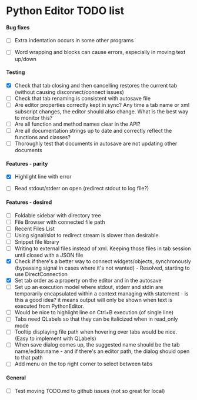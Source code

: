 # Python Editor TODO list

#### Bug fixes
- [ ] Extra indentation occurs in some other programs
- [ ] Word wrapping and blocks can cause errors, especially in moving text up/down


#### Testing
- [x] Check that tab closing and then cancelling restores the current tab (without causing disconnect/connect issues)
- [ ] Check that tab renaming is consistent with autosave file
- [ ] Are editor properties correctly kept in sync? Any time a tab name or xml subscript changes, the editor should also change. What is the best way to monitor this?
- [ ] Are all function and method names clear in the API?
- [ ] Are all documentation strings up to date and correctly reflect the functions and classes?
- [ ] Thoroughly test that documents in autosave are not updating other documents

#### Features - parity
- [x] Highlight line with error
- [ ] Read stdout/stderr on open (redirect stdout to log file?)


#### Features - desired
- [ ] Foldable sidebar with directory tree
- [ ] File Browser with connected file path
- [ ] Recent Files List
- [ ] Using signal/slot to redirect stream is slower than desirable
- [ ] Snippet file library
- [ ] Writing to external files instead of xml. Keeping those files in tab session until closed with a JSON file
- [x] Check if there's a better way to connect widgets/objects, synchronously (bypassing signal in cases where it's not wanted) - Resolved, starting to use DirectConnection 
- [x] Set tab order as a property on the editor and in the autosave
- [ ] Set up an execution model where stdout, stderr and stdin are temporarily encapsulated within a context managing with statement - is this a good idea? it means output will only be shown when text is executed from PythonEditor. 
- [ ] Would be nice to highlight line on Ctrl+B execution (of single line)
- [ ] Tabs need QLabels so that they can be italicized when in read_only mode
- [ ] Tooltip displaying file path when hovering over tabs would be nice. (Easy to implement with QLabels)
- [ ] When save dialog comes up, the suggested name should be the tab name/editor.name - and if there's an editor path, the dialog should open to that path
- [ ] Add menu on the top right corner to select between tabs

#### General
- [ ] Test moving TODO.md to github issues (not so great for local)


